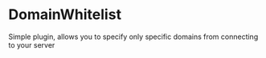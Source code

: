 # DomainWhitelist
Simple plugin, allows you to specify only specific domains from connecting to your server
